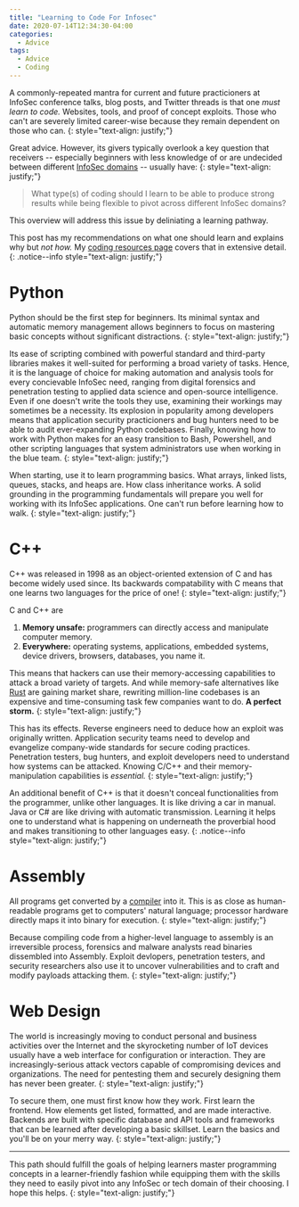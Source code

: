 ```yaml
---
title: "Learning to Code For Infosec"
date: 2020-07-14T12:34:30-04:00
categories:
  - Advice
tags:
  - Advice
  - Coding
---
```


A commonly-repeated mantra for current and future practicioners at InfoSec conference talks, blog posts, and Twitter threads is that one _must learn to code._ Websites, tools, and proof of concept exploits. Those who can't are severely limited career-wise because they remain dependent on those who can.
{: style="text-align: justify;"} 

Great advice. However, its givers typically overlook a key question that receivers -- especially beginners with less knowledge of or are undecided between different [InfoSec domains](https://medium.com/bugbountywriteup/jobs-in-information-security-infosec-93a5efc12ca2) -- usually have:
{: style="text-align: justify;"} 

> What type(s) of coding should I learn to be able to 
> produce strong results while being flexible to 
> pivot across different InfoSec domains?

This overview will address this issue by deliniating a learning pathway.

This post has my recommendations on what one should learn and explains why but _not how._ My [coding resources page](https://secnate.github.io/resources/coding/) covers that in extensive detail.
{: .notice--info style="text-align: justify;"}

# Python

Python should be the first step for beginners. Its minimal syntax and automatic memory management allows beginners to focus on mastering basic concepts without significant distractions.
{: style="text-align: justify;"}

Its ease of scripting combined with powerful standard and third-party libraries makes it well-suited for  performing a broad variety of tasks. Hence, it is the language of choice for making automation and analysis tools for every concievable InfoSec need, ranging from digital forensics and penetration testing to applied data science and open-source intelligence. Even if one doesn't write the tools they use, examining their workings may sometimes be a necessity. Its explosion in popularity among developers means that application security practicioners and bug hunters need to be able to audit ever-expanding Python codebases. Finally, knowing how to work with Python makes for an easy transition to Bash, Powershell, and other scripting languages that system administrators use when working in the blue team.
{: style="text-align: justify;"}

When starting, use it to learn programming basics. What arrays, linked lists, queues, stacks, and heaps are. How class inheritance works. A solid grounding in the programming fundamentals will prepare you well for working with its InfoSec applications. One can't run before learning how to walk.
{: style="text-align: justify;"}

# C++

C++ was released in 1998 as an object-oriented extension of C and has become widely used since. Its backwards compatability with C means that one learns two languages for the price of one!
{: style="text-align: justify;"}

C and C++ are

1. **Memory unsafe:** programmers can directly access and manipulate computer memory.
2. **Everywhere:** operating systems, applications, embedded systems, device drivers, browsers, databases, you name it.

This means that hackers can use their memory-accessing capabilities to attack a broad variety of targets. And while memory-safe alternatives like [Rust](https://en.wikipedia.org/wiki/Rust_(programming_language)) are gaining market share, rewriting million-line codebases is an expensive and time-consuming task few companies want to do. **A perfect storm.**
{: style="text-align: justify;"} 

This has its effects. Reverse engineers need to deduce how an exploit was originally written. Application security teams need to develop and evangelize company-wide standards for secure coding practices. Penetration testers, bug hunters, and exploit developers need to understand how systems can be attacked. Knowing C/C++ and their memory-manipulation capabilities is _essential._
{: style="text-align: justify;"}

An additional benefit of C++ is that it doesn't conceal functionalities from the programmer, unlike other languages. It is like driving a car in manual. Java or C# are like driving with automatic transmission. Learning it helps one to understand what is happening on underneath the proverbial hood and makes transitioning to other languages easy.
{: .notice--info style="text-align: justify;"}

# Assembly

All programs get converted by a [compiler](https://en.wikipedia.org/wiki/Compiler) into it. This is as close as human-readable programs get to computers' natural language; processor hardware directly maps it into binary for execution.
{: style="text-align: justify;"}

Because compiling code from a higher-level language to assembly is an irreversible process, forensics and malware analysts read binaries dissembled into Assembly. Exploit devlopers, penetration testers, and security researchers also use it to uncover vulnerabilities and to craft and modify payloads attacking them.
{: style="text-align: justify;"}

# Web Design

The world is increasingly moving to conduct personal and business activities over the Internet and the skyrocketing number of IoT devices usually have a web interface for configuration or interaction. They are increasingly-serious attack vectors capable of compromising devices and organizations. The need for pentesting them and securely designing them has never been greater. 
{: style="text-align: justify;"}

To secure them, one must first know how they work. First learn the frontend. How elements get listed, formatted, and are made interactive. Backends are built with specific database and API tools and frameworks that can be learned after developing a basic skillset. Learn the basics and you'll be on your merry way.
{: style="text-align: justify;"}

***

This path should fulfill the goals of helping learners master programming concepts in a learner-friendly fashion while equipping them with the skills they need to easily pivot into any InfoSec or tech domain of their choosing. I hope this helps.
{: style="text-align: justify;"}

